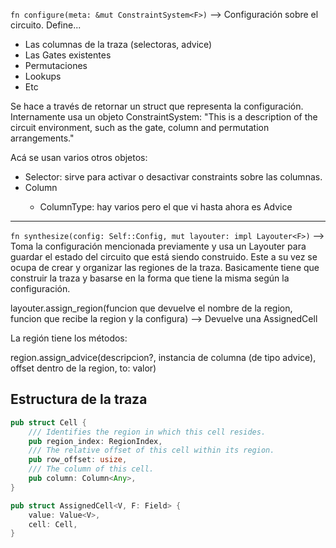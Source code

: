 ```fn configure(meta: &mut ConstraintSystem<F>)``` --> Configuración sobre el circuito. Define...
- Las columnas de la traza (selectoras, advice)
- Las Gates existentes
- Permutaciones
- Lookups
- Etc

Se hace a través de retornar un struct que representa la configuración. Internamente usa un objeto ConstraintSystem:
"This is a description of the circuit environment, such as the gate, column and permutation arrangements."

Acá se usan varios otros objetos:
* Selector: sirve para activar o desactivar constraints sobre las columnas.
* Column<ColumnType>
  * ColumnType: hay varios pero el que vi hasta ahora es Advice

------------------------------------------------

```fn synthesize(config: Self::Config, mut layouter: impl Layouter<F>)``` --> Toma la configuración mencionada previamente y
    usa un Layouter para guardar el estado del circuito que está siendo construido. Este a su vez se ocupa de crear y 
    organizar las regiones de la traza. Basicamente tiene que construir la traza y basarse en la forma que tiene la 
    misma según la configuración.

layouter.assign_region(funcion que devuelve el nombre de la region, 
                        funcion que recibe la region y la configura)
    --> Devuelve una AssignedCell

La región tiene los métodos:

region.assign_advice(descripcion?, 
                     instancia de columna (de tipo advice), 
                     offset dentro de la region,
                     to: valor)

Estructura de la traza
----------------------
```rust 
pub struct Cell {
    /// Identifies the region in which this cell resides.
    pub region_index: RegionIndex,
    /// The relative offset of this cell within its region.
    pub row_offset: usize,
    /// The column of this cell.
    pub column: Column<Any>,
}

pub struct AssignedCell<V, F: Field> {
    value: Value<V>,
    cell: Cell,
}
```